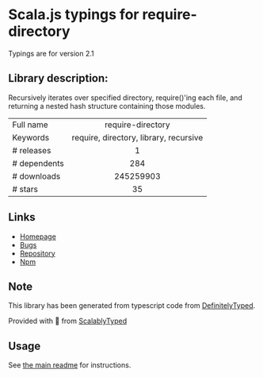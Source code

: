 
# Scala.js typings for require-directory

Typings are for version 2.1

## Library description:
Recursively iterates over specified directory, require()'ing each file, and returning a nested hash structure containing those modules.

|                    |                 |
| ------------------ | :-------------: |
| Full name          | require-directory |
| Keywords           | require, directory, library, recursive |
| # releases         | 1 |
| # dependents       | 284 |
| # downloads        | 245259903 |
| # stars            | 35 |

## Links
- [Homepage](https://github.com/troygoode/node-require-directory/)
- [Bugs](http://github.com/troygoode/node-require-directory/issues/)
- [Repository](https://github.com/troygoode/node-require-directory)
- [Npm](https://www.npmjs.com/package/require-directory)
    


## Note
This library has been generated from typescript code from [DefinitelyTyped](https://definitelytyped.org).

Provided with :purple_heart: from [ScalablyTyped](https://github.com/oyvindberg/ScalablyTyped)

## Usage
See [the main readme](../../readme.md) for instructions.



